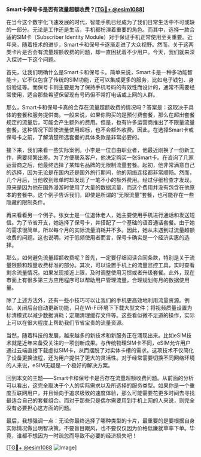 **Smart卡保号卡是否有流量超额收费？[[TG💪+ @esim1088](https://t.me/s/esim1088)]**

在当今这个数字化飞速发展的时代，智能手机已经成为了我们日常生活中不可或缺的一部分。无论是工作还是生活，手机都扮演着重要的角色。而其中，选择一款合适的SIM卡（Subscriber Identity Module）对于保证手机正常使用至关重要。近年来，随着技术的进步，Smart卡和保号卡逐渐走进了大众视野。然而，关于这两类卡片是否会有流量超额收费的问题，却一直困扰着不少用户。今天，我们就来深入探讨一下这个问题。

首先，让我们明确什么是Smart卡和保号卡。简单来说，Smart卡是一种多功能智能卡，它不仅包含了传统的SIM功能，还可以集成更多的服务，比如电子钱包、身份验证等。而保号卡则主要是为了保持手机号码的有效性而设计的，通常不需要经常使用，适合那些希望保留现有号码但不常打电话或上网的人群。

那么，Smart卡和保号卡真的会存在流量超额收费的情况吗？答案是：这取决于具体的套餐和服务提供商。一般来说，如果你购买的是预付费套餐，那么在超出套餐规定的流量后，可能会产生额外的费用。但是，也有许多运营商推出了不限量流量套餐，这种情况下即使流量使用超标，也不会额外收费。因此，在选择Smart卡或保号卡之前，了解清楚所选套餐的具体条款是非常必要的。

接下来，我们来看一些实际案例。小李是一位自由职业者，他最近刚换了一份新工作，需要频繁出差。为了方便联系客户，他决定购买一张Smart卡。在咨询了几家运营商之后，他最终选择了某知名品牌的无限制流量套餐。起初，他非常满意自己的选择，因为无论是在国内还是国外旅行期间，他的网络连接都非常顺畅。然而，几个月后，当他收到账单时却发现了一笔不小的额外费用。经过仔细检查才发现，原来是因为他在国外漫游时使用了大量的数据流量，而这个费用并没有包含在他原本的套餐中。这个例子告诉我们，即使是所谓的“无限流量”套餐，也可能存在一些隐藏的限制条件。

再来看看另一个例子。张女士是一位退休老人，她主要使用手机进行通话和发送短信。为了节省开支，她选择了保号卡，并搭配了一个基础的语音通话套餐。由于她的需求很简单，所以每个月的实际流量消耗并不多。因此，她从未遇到过流量超额收费的问题。这也说明，对于低频使用者而言，保号卡确实是一个经济实惠的选择。

那么，如何避免流量超额收费呢？首先，一定要仔细阅读合同条款，特别是关于流量限额和超量收费标准的部分。其次，可以设置手机上的流量监控工具，实时查看剩余流量情况。如果发现接近上限，及时调整使用习惯或者升级套餐。此外，现在市面上有很多第三方应用程序可以帮助用户管理流量，合理规划每月的数据使用量。

除了上述方法外，还有一些小技巧可以让我们的手机更高效地利用流量资源。例如，关闭后台自动更新功能，只在Wi-Fi环境下下载大型文件；将视频质量设置为标清模式以减少数据消耗；定期清理缓存文件等。这些看似微不足道的操作，实际上可以在很大程度上帮助我们节省宝贵的流量资源。

当然，随着科技的发展，越来越多的新技术和新服务正在涌现出来。比如eSIM技术就是近年来备受关注的一项创新成果。与传统物理SIM卡不同，eSIM允许用户通过云端直接下载虚拟SIM卡，从而摆脱了对实体卡槽的需求。这项技术不仅简化了设备更换流程，还为用户提供了更大的灵活性。对于经常需要切换不同网络环境的人来说，eSIM无疑是一个极好的解决方案。

回到本文的主题——Smart卡和保号卡是否存在流量超额收费问题。从前面的分析可以看出，这完全取决于个人的实际需求以及所选择的服务类型。如果你是一个重度互联网用户，并且倾向于追求极致的速度体验，那么可能需要花更多时间去寻找最适合自己的套餐组合。而对于那些只是偶尔需要用到手机上网的人来说，则完全没有必要担心这方面的问题。

最后，我想强调一点：无论你最终选择了哪种类型的卡片，最重要的是要根据自身实际情况做出明智决策。不要盲目跟风，也不要仅仅因为价格低廉就草率下单。毕竟，谁都不想因为一时疏忽而导致不必要的经济损失吧！

[[TG💪+ @esim1088](https://t.me/s/esim1088) ![Image](https://i.postimg.cc/4NQfJmqS/Snipaste-2025-05-13-00-14-12.png)]